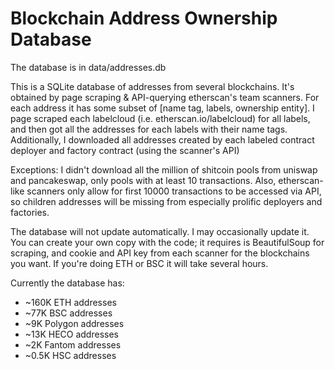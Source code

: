# Blockchain Address Ownership Database
The database is in data/addresses.db

This is a SQLite database of addresses from several blockchains. It's obtained by page scraping & API-querying etherscan's team scanners. For each address it has some subset of [name tag, labels, ownership entity]. I page scraped each labelcloud (i.e. etherscan.io/labelcloud) for all labels, and then got all the addresses for each labels with their name tags. Additionally, I downloaded all addresses created by each labeled contract deployer and factory contract (using the scanner's API)

Exceptions: I didn't download all the million of shitcoin pools from uniswap and pancakeswap, only pools with at least 10 transactions. Also, etherscan-like scanners only allow for first 10000 transactions to be accessed via API, so children addresses will be missing from especially prolific deployers and factories.

The database will not update automatically. I may occasionally update it. You can create your own copy with the code; it requires is BeautifulSoup for scraping, and cookie and API key from each scanner for the blockchains you want. If you're doing ETH or BSC it will take several hours.

Currently the database has:
* ~160K ETH addresses
* ~77K BSC addresses
* ~9K Polygon addresses
* ~13K HECO addresses
* ~2K Fantom addresses
* ~0.5K HSC addresses
